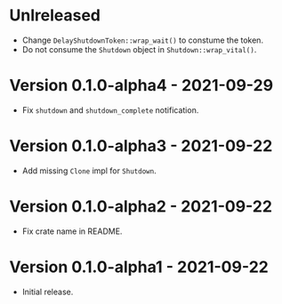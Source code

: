 # Unlreleased
* Change `DelayShutdownToken::wrap_wait()` to constume the token.
* Do not consume the `Shutdown` object in `Shutdown::wrap_vital()`.

# Version 0.1.0-alpha4 - 2021-09-29
* Fix `shutdown` and `shutdown_complete` notification.

# Version 0.1.0-alpha3 - 2021-09-22
* Add missing `Clone` impl for `Shutdown`.

# Version 0.1.0-alpha2 - 2021-09-22
* Fix crate name in README.

# Version 0.1.0-alpha1 - 2021-09-22
* Initial release.
